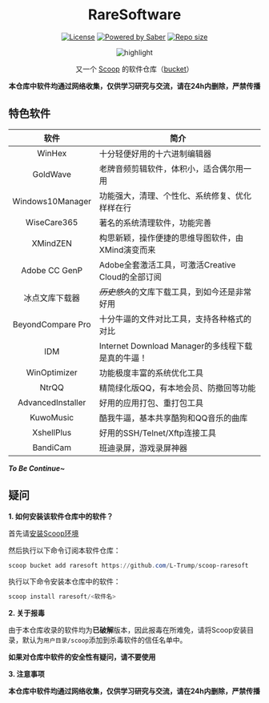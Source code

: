 <div align="center">
    <h1 align="center">RareSoftware</h1>
    <p align="center">
        <a href="https://github.com/h404bi/dorado/blob/master/LICENSE"><img src="https://img.shields.io/github/license/l-trump/scoop-raresoft.svg?style=flat-square" alt="License"></a>
        <a href="https://www.microsoft.com/en-us/windows"><img src="https://img.shields.io/badge/Target-Windows%2010-0067B8.svg?style=flat-square" alt="Powered by Saber" /></a>
        <a href="https://github.com/l-trump/scoop-raresoft"><img src="https://img.shields.io/github/repo-size/l-trump/scoop-raresoft.svg?style=flat-square" alt="Repo size"></a>
    </p>
    <p align="center"><img align="center" src="https://xqhma.oss-cn-hangzhou.aliyuncs.com/image/raresoftware.gif" alt="highlight" /></p>
    <p align="center">
        又一个 <a href="https://github.com/lukesampson/scoop">Scoop</a> 的软件仓库（<a href="https://github.com/lukesampson/scoop/wiki/Buckets">bucket</a>）
    </p>
    <p align="center">
        <strong>本仓库中软件均通过网络收集，仅供学习研究与交流，请在24h内删除，严禁传播</strong>
    </p>
</div>




特色软件
------------

| 软件 | 简介 |
|:--------:|-------------|
| WinHex | 十分轻便好用的十六进制编辑器 |
| GoldWave | 老牌音频剪辑软件，体积小，适合偶尔用一用 |
| Windows10Manager | 功能强大，清理、个性化、系统修复、优化样样在行    |
| WiseCare365 | 著名的系统清理软件，功能完善 |
| XMindZEN | 构思新颖，操作便捷的思维导图软件，由XMind演变而来 |
| Adobe CC GenP | Adobe全套激活工具，可激活Creative Cloud的全部订阅 |
| 冰点文库下载器 | ~~*历史悠久*~~的文库下载工具，到如今还是非常好用 |
| BeyondCompare Pro| 十分牛逼的文件对比工具，支持各种格式的对比 |
| IDM | Internet Download Manager的多线程下载是真的牛逼！|
| WinOptimizer | 功能极度丰富的系统优化工具 |
| NtrQQ | 精简绿化版QQ，有本地会员、防撤回等功能 |
| AdvancedInstaller | 好用的应用打包、重打包工具 |
| KuwoMusic | 酷我牛逼，基本共享酷狗和QQ音乐的曲库 |
| XshellPlus | 好用的SSH/Telnet/Xftp连接工具 |
| BandiCam | 班迪录屏，游戏录屏神器 |

***To Be Continue~***

疑问
-----

**1. 如何安装该软件仓库中的软件？**

首先请[安装Scoop环境](https://blog.xqh.ma/_posts/2020-03-09-Windows%E5%8C%85%E7%AE%A1%E7%90%86%E5%99%A8-Scoop%E7%9A%84%E5%AE%89%E8%A3%85%E4%B8%8E%E4%BD%BF%E7%94%A8&%E5%B8%B8%E7%94%A8%E8%BD%AF%E4%BB%B6%E6%8E%A8%E8%8D%90/)

然后执行以下命令订阅本软件仓库：

``` powershell
scoop bucket add raresoft https://github.com/L-Trump/scoop-raresoft
```

执行以下命令安装本仓库中的软件：

``` powershell
scoop install raresoft/<软件名>
```

**2. 关于报毒**

由于本仓库收录的软件均为**已破解**版本，因此报毒在所难免，请将Scoop安装目录，默认为`用户目录/scoop`添加到杀毒软件的信任名单中。

**如果对仓库中软件的安全性有疑问，请不要使用**

**3. 注意事项**

**本仓库中软件均通过网络收集，仅供学习研究与交流，请在24h内删除，严禁传播**
